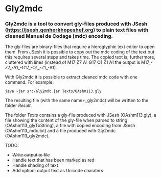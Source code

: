 # Gly2mdc
### Gly2mdc is a tool to convert gly-files produced with JSesh (https://jsesh.qenherkhopeshef.org) to plain text files with cleaned Manuel de Codage (mdc) encoding.

The gly-files are binary-files that require a hieroglyphic text editor to open them. From JSesh it is possible to copy out the mdc coding of the text but this requires several steps and takes time. The copied text is, furthermore, cluttered with lines (instead of M17 Z7 A1 G17 O1 Z1 A1 the output is M17_-Z7_-A1_-G17_-O1_-Z1_-A1).

With Gly2mdc it is possible to extract cleaned mdc code with one command. For example:

    java -jar src/Gly2mdc.jar Texts/OAshm113.gly

The resulting file (with the same name+\_gly2mdc) will be written to the folder _Result_.

The folder <i>Texts</i> contains a gly-file produced with JSesh (OAshm113.gly), a file showing the content of the gly-file when parsed to string (OAshm113_glyToString), a file with copied encoding from JSesh (OAshm113_mdc.txt) and a file produced with Gly2mdc (OAshm113_gly2mdc).

TODO:
- ~~Write output to file~~
- Handle text that has been marked as red
- Handle shading of text
- Add option: output text as Unicode charaters
